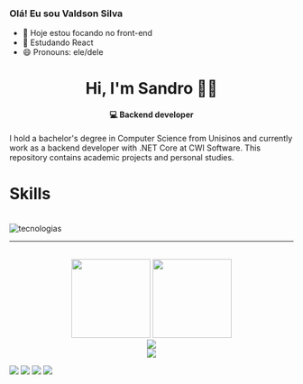 ### Olá! Eu sou Valdson Silva

- 🔭 Hoje estou focando no front-end
- 🌱 Estudando React
- 😄 Pronouns: ele/dele

<!--<div style="display: inline_block"><br>
  <img align="center" alt="Val-Js" height="30" width="40" src="https://raw.githubusercontent.com/devicons/devicon/master/icons/javascript/javascript-plain.svg">
  <img align="center" alt="Val-Next" height="30" width="40" src="https://raw.githubusercontent.com/devicons/devicon/master/icons/next/next-original.svg">
  <img align="center" alt="Val-React" height="30" width="40" src="https://raw.githubusercontent.com/devicons/devicon/master/icons/react/react-original.svg">
  <img align="center" alt="Val-HTML" height="30" width="40" src="https://raw.githubusercontent.com/devicons/devicon/master/icons/html5/html5-original.svg">
  <img align="center" alt="Val-CSS" height="30" width="40" src="https://raw.githubusercontent.com/devicons/devicon/master/icons/css3/css3-original.svg">
  <img align="center" alt="Val-Python" height="30" width="40" src="https://raw.githubusercontent.com/devicons/devicon/master/icons/python/python-original.svg">
  <img align="center" alt="Rafa-Csharp" height="30" width="40" src="https://raw.githubusercontent.com/devicons/devicon/master/icons/csharp/csharp-original.svg">
</div>

<div> -->

# <div align="center">Hi, I'm Sandro 🙋‍♂️</div>
#### <div align="center">  💻 Backend developer</div>

I hold a bachelor's degree in Computer Science from Unisinos and currently work as a backend developer with .NET Core at CWI Software. This repository contains academic projects and personal studies.

# <div>Skills </div>
<br>
<div style="display: inline_block">
    <img align="center" alt="tecnologias" src="https://skillicons.dev/icons?i=dotnet,cs,java,spring,typescript,javascript,html,css,react,postgres,mongodb,aws">
</div>
</p>
<hr>
<div style="display: inline_block" align="center"><br>
<img height="140"  src="https://github-readme-stats.vercel.app/api?username=sferriss&show_icons=true&theme=ocean_dark&hide=stars,issues">
<img height="140"  src="https://github-readme-stats.vercel.app/api/top-langs/?username=sferriss&layout=compact&theme=ocean_dark">  
</div>
<div align="center"> 
  <div>
    <a href="https://www.linkedin.com/in/ferr1ss/"/>
    <img src="https://img.shields.io/badge/LinkedIn-0077B5?style=for-the-badge&logo=linkedin&logoColor=white">
  </div>
  <img  src="https://komarev.com/ghpvc/?username=your-github-sferriss&color=green">
</div>


  <!--<a href="https://www.youtube.com/channel/UC_-uuuZbY0AAt9CViNzvc-Q" target="_blank"><img src="https://img.shields.io/badge/YouTube-FF0000?style=for-the-badge&logo=youtube&logoColor=white" target="_blank"></a>-->
  <a href="https://instagram.com/valdsonmacedo?igshid=MzNlNGNkZWQ4Mg==" target="_blank"><img src="https://img.shields.io/badge/-Instagram-%23E4405F?style=for-the-badge&logo=instagram&logoColor=white" target="_blank"></a>
 	<!--<a href="https://www.twitch.tv/rafaballerinii" target="_blank"><img src="https://img.shields.io/badge/Twitch-9146FF?style=for-the-badge&logo=twitch&logoColor=white" target="_blank"></a>-->
 <a href="https://discord.com/channels/1098055164075704381/1098055164847460495" target="_blank"><img src="https://img.shields.io/badge/Discord-7289DA?style=for-the-badge&logo=discord&logoColor=white" target="_blank"></a> 
  <a href = ""><img src="https://img.shields.io/badge/-Gmail-%23333?style=for-the-badge&logo=gmail&logoColor=white" target="_blank"></a>
  <a href="https://www.linkedin.com/in/valdson-mac%C3%AAdo-35981426b/" target="_blank"><img src="https://img.shields.io/badge/-LinkedIn-%230077B5?style=for-the-badge&logo=linkedin&logoColor=white" target="_blank"></a> 
